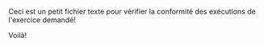 Ceci est un petit fichier texte pour vérifier la conformité des exécutions de l'exercice demandé!

Voilà!
